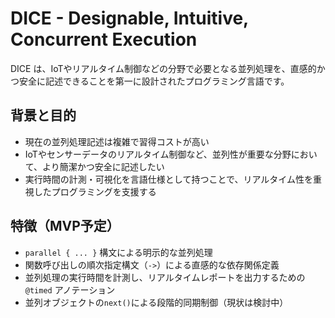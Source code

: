 # DICE - Designable, Intuitive, Concurrent Execution

DICE は、IoTやリアルタイム制御などの分野で必要となる並列処理を、直感的かつ安全に記述できることを第一に設計されたプログラミング言語です。

## 背景と目的

- 現在の並列処理記述は複雑で習得コストが高い
- IoTやセンサーデータのリアルタイム制御など、並列性が重要な分野において、より簡潔かつ安全に記述したい
- 実行時間の計測・可視化を言語仕様として持つことで、リアルタイム性を重視したプログラミングを支援する

## 特徴（MVP予定）

- `parallel { ... }` 構文による明示的な並列処理
- 関数呼び出しの順次指定構文（`->`）による直感的な依存関係定義
- 並列処理の実行時間を計測し、リアルタイムレポートを出力するための `@timed` アノテーション
- 並列オブジェクトの`next()`による段階的同期制御（現状は検討中）
